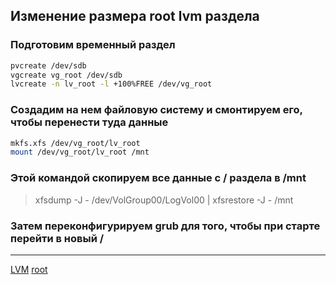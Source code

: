 ## Изменение размера root lvm раздела

### Подготовим временный раздел 

```bash
pvcreate /dev/sdb
vgcreate vg_root /dev/sdb
lvcreate -n lv_root -l +100%FREE /dev/vg_root
```

### Создадим на нем файловую систему и смонтируем его, чтобы перенести туда данные

```bash
mkfs.xfs /dev/vg_root/lv_root
mount /dev/vg_root/lv_root /mnt
```

### Этой командой скопируем все данные с / раздела в /mnt

> xfsdump -J - /dev/VolGroup00/LogVol00 | xfsrestore -J - /mnt


### Затем переконфигурируем grub для того, чтобы при старте перейти в новый /



**********
[LVM](/tags/LVM.md)
[root](/tags/root.md)
